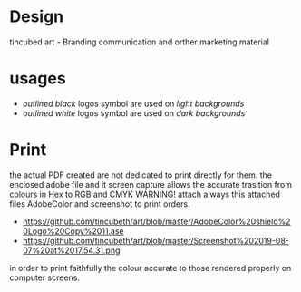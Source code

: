 # Design
tincubed art - Branding communication and orther marketing material

# usages
- *outlined black* logos symbol are used on *light backgrounds*
- *outlined white* logos symbol are used on *dark backgrounds*

# Print
the actual PDF created are not dedicated to print directly for them. the enclosed adobe file and it screen capture allows the accurate trasition from colours in Hex to RGB and CMYK
WARNING! 
attach always this attached files AdobeColor and screenshot to print orders.
-  https://github.com/tincubeth/art/blob/master/AdobeColor%20shield%20Logo%20Copy%2011.ase 
-  https://github.com/tincubeth/art/blob/master/Screenshot%202019-08-07%20at%2017.54.31.png

in order to print faithfully the colour accurate to those rendered properly on computer screens.
